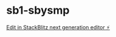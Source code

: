 # sb1-sbysmp

[Edit in StackBlitz next generation editor ⚡️](https://stackblitz.com/~/github.com/Alphaaaaaaaaaaaa/sb1-sbysmp)